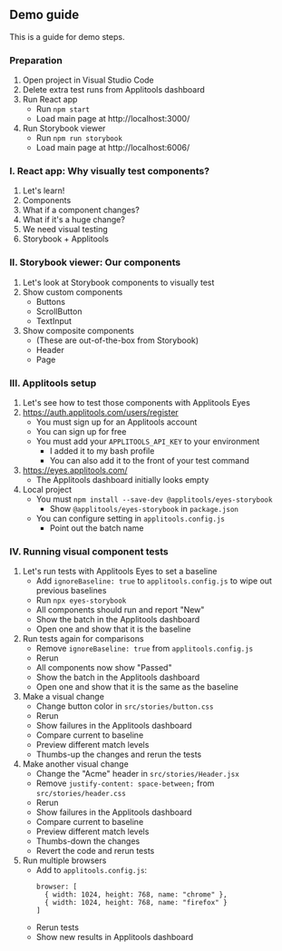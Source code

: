 ## Demo guide

This is a guide for demo steps.


### Preparation

1. Open project in Visual Studio Code
2. Delete extra test runs from Applitools dashboard
3. Run React app
   * Run `npm start`
   * Load main page at http://localhost:3000/
4. Run Storybook viewer
   * Run `npm run storybook`
   * Load main page at http://localhost:6006/


### I. React app: Why visually test components?

1. Let's learn!
2. Components
3. What if a component changes?
4. What if it's a huge change?
5. We need visual testing
6. Storybook + Applitools


### II. Storybook viewer: Our components

1. Let's look at Storybook components to visually test
2. Show custom components
   * Buttons
   * ScrollButton
   * TextInput
3. Show composite components
   * (These are out-of-the-box from Storybook)
   * Header
   * Page


### III. Applitools setup

1. Let's see how to test those components with Applitools Eyes
2. https://auth.applitools.com/users/register
   * You must sign up for an Applitools account
   * You can sign up for free
   * You must add your `APPLITOOLS_API_KEY` to your environment
     * I added it to my bash profile
     * You can also add it to the front of your test command
3. https://eyes.applitools.com/
   * The Applitools dashboard initially looks empty
4. Local project
   * You must `npm install --save-dev @applitools/eyes-storybook`
     * Show `@applitools/eyes-storybook` in `package.json`
   * You can configure setting in `applitools.config.js`
     * Point out the batch name

### IV. Running visual component tests

1. Let's run tests with Applitools Eyes to set a baseline
   * Add `ignoreBaseline: true` to `applitools.config.js` to wipe out previous baselines
   * Run `npx eyes-storybook`
   * All components should run and report "New"
   * Show the batch in the Applitools dashboard
   * Open one and show that it is the baseline
2. Run tests again for comparisons
   * Remove `ignoreBaseline: true` from `applitools.config.js`
   * Rerun
   * All components now show "Passed"
   * Show the batch in the Applitools dashboard
   * Open one and show that it is the same as the baseline
3. Make a visual change
   * Change button color in `src/stories/button.css`
   * Rerun
   * Show failures in the Applitools dashboard
   * Compare current to baseline
   * Preview different match levels
   * Thumbs-up the changes and rerun the tests
4. Make another visual change
   * Change the "Acme" header in `src/stories/Header.jsx`
   * Remove `justify-content: space-between;` from `src/stories/header.css`
   * Rerun
   * Show failures in the Applitools dashboard
   * Compare current to baseline
   * Preview different match levels
   * Thumbs-down the changes
   * Revert the code and rerun tests
5. Run multiple browsers
   * Add to `applitools.config.js`:
     ```
     browser: [
       { width: 1024, height: 768, name: "chrome" },
       { width: 1024, height: 768, name: "firefox" }
     ]
     ```
   * Rerun tests
   * Show new results in Applitools dashboard
